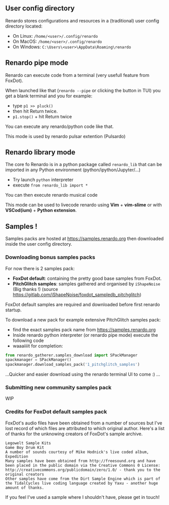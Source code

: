 

## User config directory

Renardo stores configurations and resources in a (traditional) user config directory located:

- On Linux: `/home/<user>/.config/renardo`
- On MacOS: `/home/<user>/.config/renardo`
- On Windows: `C:\Users\<user>\AppData\Roaming\renardo`

## Renardo pipe mode

Renardo can execute code from a terminal (very usefull feature from FoxDot).

When launched like that (`renardo --pipe` or clicking the button in TUI) you get a blank terminal and you for example:

- type `p1 >> pluck()`
- then hit Return twice.
- `p1.stop()` + hit Return twice

You can execute any renardo/python code like that.

This mode is used by renardo pulsar extention (Pulsardo)

## Renardo library mode

The core fo Renardo is in a python package called `renardo_lib` that can be imported in any Python environment (python/ipython/Jupyter/...)

- Try launch `python` interpreter
- execute `from renardo_lib import *`

You can then execute renardo musical code

This mode can be used to livecode renardo using **Vim** + **vim-slime** or with **VSCod(ium)** + **Python extension**.

## Samples !

Samples packs are hosted at https://samples.renardo.org then downloaded inside the user config directory.

### Downloading bonus samples packs

For now there is 2 samples pack:

- **FoxDot default**: containing the pretty good base samples from FoxDot.
- **PitchGlitch samples**: samples gathered and organised by `iShapeNoise` (Big thanks !) (source https://gitlab.com/iShapeNoise/foxdot_sampledb_pitchglitch)

FoxDot default samples are required and downloaded before first renardo startup.

To download a new pack for example extensive PitchGlitch samples pack:

- find the exact samples pack name from https://samples.renardo.org
- Inside renardo python interpreter (or renardo pipe mode) execute the following code
- waaaiiiit for completion:

```python
from renardo_gatherer.samples_download import SPackManager
spackmanager = SPackManager()
spackmanager.download_samples_pack('1_pitchglitch_samples')
```

...Quicker and easier download using the renardo terminal UI to come :) ...


### Submitting new community samples pack

WIP

### Credits for FoxDot default samples pack

FoxDot's audio files have been obtained from a number of sources but I've lost record of which files are attributed to which original author. Here's a list of thanks for the unknowing creators of FoxDot's sample archive.

    Legowelt Sample Kits
    Game Boy Drum Kit
    A number of sounds courtesy of Mike Hodnick's live coded album, Expedition
    Many samples have been obtained from http://freesound.org and have been placed in the public domain via the Creative Commons 0 License: http://creativecommons.org/publicdomain/zero/1.0/ - thank you to the original creators
    Other samples have come from the Dirt Sample Engine which is part of the TidalCycles live coding language created by Yaxu - another huge amount of thanks.

If you feel I've used a sample where I shouldn't have, please get in touch!